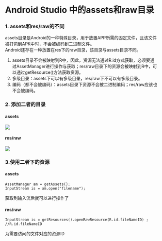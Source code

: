 # Android Studio 中的assets和raw目录  
### 1. assets和res/raw的不同    
assets目录是Android的一种特殊目录，用于放置APP所需的固定文件，且该文件被打包到APK中时，不会被编码到二进制文件。  
Android还存在一种放置在res下的raw目录，该目录与assets目录不同。  
1.  assets目录不会被映射到R中，因此，资源无法通过R.id方式获取，必须要通过AssetManager进行操作与获取；res/raw目录下的资源会被映射到R中，可以通过getResource()方法获取资源。  
2.  多级目录：assets下可以有多级目录，res/raw下不可以有多级目录。  
3.  编码（都不会被编码）：assets目录下资源不会被二进制编码；res/raw应该也不会被编码。  

### 2. 添加二者的目录  
#### assets  
![](https://upload-images.jianshu.io/upload_images/1708416-00d2d31d0d716210.png?imageMogr2/auto-orient/strip%7CimageView2/2/w/562)
#### res/raw  
![](https://upload-images.jianshu.io/upload_images/1708416-7f1786f6fafa2939.png?imageMogr2/auto-orient/strip%7CimageView2/2/w/573)  
### 3.使用二者下的资源  
#### assets  
  
	AssetManager am = getAssets();  
	InputStream is = am.open("filename");   
获取到输入流后就可以进行操作了  

#### res/raw  

	InputStream is = getResources().openRawResource(R.id.fileNameID) ;
	//R.id.fileNameID
为需要访问的文件对应的资源ID 